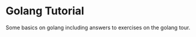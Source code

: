 Golang Tutorial
===============

Some basics on golang including answers to exercises on the golang tour.
